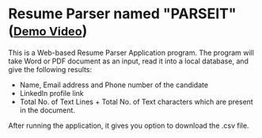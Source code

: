# Resume Parser named "PARSEIT" (<a href="https://drive.google.com/file/d/13AkZ3zfdjUtgDi20kPXIAmGAVGG3PB_Y/view?usp=sharing"><small>Demo Video</small></a>)
This is a Web-based Resume Parser Application program. 
The program will take Word or PDF document as an input, read it into a local database, and give the following results:
- Name, Email address and Phone number of the candidate  
- LinkedIn profile link  
- Total No. of Text Lines + Total No. of Text characters which are present in the document.

After running the application, it gives you option to download the .csv file. 

<!-- Explanatory Document
https://drive.google.com/file/d/1hMLKw7NfM7dATq0oaVeQzCF1V4nwNO6c/view?usp=sharing
-->


 
